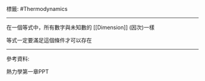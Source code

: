 標籤: #Thermodynamics 

---

在一個等式中，所有數字與未知數的 [[Dimension]] (因次)一樣

等式一定要滿足這個條件才可以存在

---

參考資料:

熱力學第一章PPT